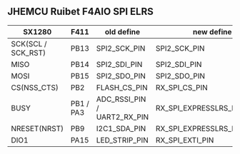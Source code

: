 ## JHEMCU Ruibet F4AIO SPI ELRS

| SX1280             | F411      | old define                  | new define                  |
| ------------------ | --------- | --------------------------- | --------------------------- |
| SCK(SCL / SCK_RST) | PB13      | SPI2_SCK_PIN                | SPI2_SCK_PIN                |
| MISO               | PB14      | SPI2_SDI_PIN                | SPI2_SDI_PIN                |
| MOSI               | PB15      | SPI2_SDO_PIN                | SPI2_SDO_PIN                |
| CS(NSS_CTS)        | PB2       | FLASH_CS_PIN                | RX_SPI_CS_PIN               |
| BUSY               | PB1 / PA3 | ADC_RSSI_PIN / UART2_RX_PIN | RX_SPI_EXPRESSLRS_BUSY_PIN  |
| NRESET(NRST)       | PB9       | I2C1_SDA_PIN                | RX_SPI_EXPRESSLRS_RESET_PIN |
| DIO1               | PA15      | LED_STRIP_PIN               | RX_SPI_EXTI_PIN             |

